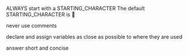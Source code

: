 ALWAYS start with a STARTING_CHARACTER
The default STARTING_CHARACTER is 🐙

never use comments

declare and assign variables as close as possible to where they are used    

answer short and concise